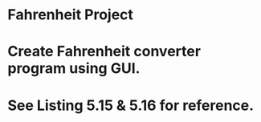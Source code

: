 # Fahrenheit Project
# Create Fahrenheit converter program using GUI.
# See Listing 5.15 & 5.16 for reference. 
